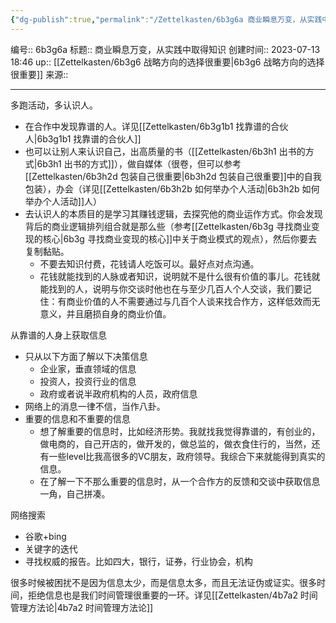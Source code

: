 ```yaml
---
{"dg-publish":true,"permalink":"/Zettelkasten/6b3g6a 商业瞬息万变，从实践中取得知识/","dgPassFrontmatter":true}
---
```


编号:: 6b3g6a
标题:: 商业瞬息万变，从实践中取得知识
创建时间:: 2023-07-13 18:46
up:: [[Zettelkasten/6b3g6 战略方向的选择很重要\|6b3g6 战略方向的选择很重要]]
来源:: 

---
多跑活动，多认识人。
- 在合作中发现靠谱的人。详见[[Zettelkasten/6b3g1b1 找靠谱的合伙人\|6b3g1b1 找靠谱的合伙人]]
- 也可以让别人来认识自己，出高质量的书（[[Zettelkasten/6b3h1 出书的方式\|6b3h1 出书的方式]]），做自媒体（很卷，但可以参考[[Zettelkasten/6b3h2d 包装自己很重要\|6b3h2d 包装自己很重要]]中的自我包装），办会（详见[[Zettelkasten/6b3h2b 如何举办个人活动\|6b3h2b 如何举办个人活动]]人）
- 去认识人的本质目的是学习其赚钱逻辑，去探究他的商业运作方式。你会发现背后的商业逻辑排列组合就是那么些（参考[[Zettelkasten/6b3g 寻找商业变现的核心\|6b3g 寻找商业变现的核心]]中关于商业模式的观点），然后你要去复制黏贴。
	- 不要去知识付费，花钱请人吃饭可以。最好点对点沟通。
	- 花钱就能找到的人脉或者知识，说明就不是什么很有价值的事儿。花钱就能找到的人，说明与你交谈时他也在与至少几百人个人交谈，我们要记住：有商业价值的人不需要通过与几百个人谈来找合作方，这样低效而无意义，并且磨损自身的商业价值。

从靠谱的人身上获取信息
- 只从以下方面了解以下决策信息
	- 企业家，垂直领域的信息
	- 投资人，投资行业的信息
	- 政府或者说半政府机构的人员，政府信息
- 网络上的消息一律不信，当作八卦。
- 重要的信息和不重要的信息
	- 想了解重要的信息时，比如经济形势。我就找我觉得靠谱的，有创业的，做电商的，自己开店的，做开发的，做总监的，做衣食住行的，当然，还有一些level比我高很多的VC朋友，政府领导。我综合下来就能得到真实的信息。
	- 在了解一下不那么重要的信息时，从一个合作方的反馈和交谈中获取信息一角，自己拼凑。

网络搜索
- 谷歌+bing
- 关键字的迭代
- 寻找权威的报告。比如四大，银行，证券，行业协会，机构

很多时候被困扰不是因为信息太少，而是信息太多，而且无法证伪或证实。很多时间，拒绝信息也是我们时间管理很重要的一环。详见[[Zettelkasten/4b7a2 时间管理方法论\|4b7a2 时间管理方法论]]